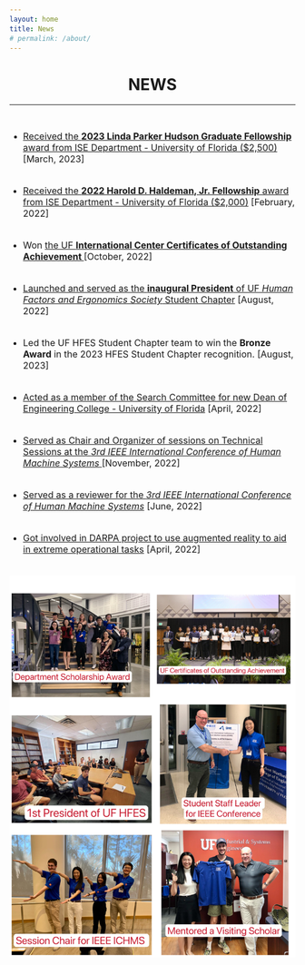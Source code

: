 ```yaml
---
layout: home
title: News
# permalink: /about/
---
```

<h1 align="center">NEWS</h1>
<!-- <div align='center'><font size='60'>Projects</font></div> -->

---

<br/>

+ <font size=3><a href="https://www.ise.ufl.edu/awards/departmental-awards/?" target="_blank">Received the <b>2023 Linda Parker Hudson Graduate Fellowship</b> award from ISE Department - University of Florida ($2,500)</a> [March, 2023] <br/><br/>

+ <font size=3><a href="https://www.ise.ufl.edu/harold-d-haldeman-jr-fellowship-award-recipient-list/" target="_blank">Received the <b>2022 Harold D. Haldeman, Jr. Fellowship</b> award from ISE Department - University of Florida ($2,000)</a> [February, 2022] <br/><br/>

+ <font size=3>Won <a href="https://www.eng.ufl.edu/students/students/international/international-students/international-student-awards/" target="_blank">the UF <b>International Center Certificates of Outstanding Achievement </b></a> [October, 2022]<br/><br/>

+ <font size=3><a href="https://www.ise.ufl.edu/hfes/leadership/" target="_blank">Launched and served as the <b>inaugural President</b> of UF <i>Human Factors and Ergonomics Society</i> Student Chapter</a> [August, 2022]<br/><br/>

+ <font size=3>Led the UF HFES Student Chapter team to win the <b>Bronze Award</b> in the 2023 HFES Student Chapter recognition. [August, 2023] <br/><br/>

+ <font size=3><a href="https://fora.aa.ufl.edu/Provost/SearchCommittees/Search-Committee-for-Dean-Herbert-Wertheim-College-of-Engineering" target="_blank">Acted as a member of the Search Committee for new Dean of Engineering College - University of Florida</a> [April, 2022] <br/><br/>

+ <font size=3><a href="https://www.ise.ufl.edu/ichms2022/conference-session-overview/" target="_blank">Served as Chair and Organizer of sessions on Technical Sessions at the <i>3rd IEEE International Conference of Human Machine Systems</i> </a> [November, 2022]<br/><br/>


+ <font size=3><a href="https://www.ise.ufl.edu/ichms2022/about/committee-and-sponsors/?" target="_blank">Served as a reviewer for the <i>3rd IEEE International Conference of Human Machine Systems</i></a> [June, 2022] <br/><br/>

+ <font size=3><a href="https://www.ise.ufl.edu/blog/2022/04/david-kaber-ph-d-and-team-use-augmented-reality-to-aid-in-extreme-operational-tasks/?" target="_blank">Got involved in DARPA project to use augmented reality to aid in extreme operational tasks</a> [April, 2022] <br/><br/>

<img src="/assets/images/banners/IMG_5380.jpeg"/><br/><br/>













